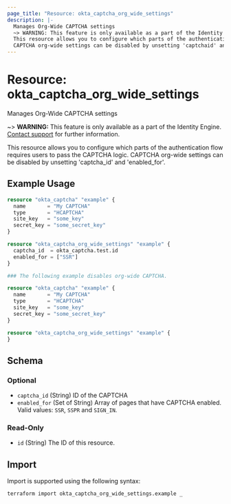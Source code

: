 ```yaml
---
page_title: "Resource: okta_captcha_org_wide_settings"
description: |-
  Manages Org-Wide CAPTCHA settings
  ~> WARNING: This feature is only available as a part of the Identity Engine. Contact support mailto:dev-inquiries@okta.com for further information.
  This resource allows you to configure which parts of the authentication flow requires users to pass the CAPTCHA logic.
  CAPTCHA org-wide settings can be disabled by unsetting 'captchaid' and 'enabledfor'.
---
```


# Resource: okta_captcha_org_wide_settings

Manages Org-Wide CAPTCHA settings

~> **WARNING:** This feature is only available as a part of the Identity Engine. [Contact support](mailto:dev-inquiries@okta.com) for further information.

This resource allows you to configure which parts of the authentication flow requires users to pass the CAPTCHA logic.
CAPTCHA org-wide settings can be disabled by unsetting 'captcha_id' and 'enabled_for'.

## Example Usage

```terraform
resource "okta_captcha" "example" {
  name       = "My CAPTCHA"
  type       = "HCAPTCHA"
  site_key   = "some_key"
  secret_key = "some_secret_key"
}

resource "okta_captcha_org_wide_settings" "example" {
  captcha_id  = okta_captcha.test.id
  enabled_for = ["SSR"]
}

### The following example disables org-wide CAPTCHA.

resource "okta_captcha" "example" {
  name       = "My CAPTCHA"
  type       = "HCAPTCHA"
  site_key   = "some_key"
  secret_key = "some_secret_key"
}

resource "okta_captcha_org_wide_settings" "example" {
}
```

<!-- schema generated by tfplugindocs -->
## Schema

### Optional

- `captcha_id` (String) ID of the CAPTCHA
- `enabled_for` (Set of String) Array of pages that have CAPTCHA enabled. Valid values: `SSR`, `SSPR` and `SIGN_IN`.

### Read-Only

- `id` (String) The ID of this resource.

## Import

Import is supported using the following syntax:

```shell
terraform import okta_captcha_org_wide_settings.example _
```
